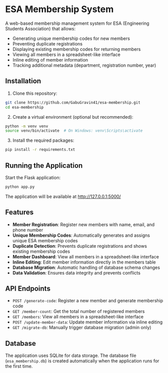 # ESA Membership System

A web-based membership management system for ESA (Engineering Students Association) that allows:
- Generating unique membership codes for new members
- Preventing duplicate registrations
- Displaying existing membership codes for returning members
- Viewing all members in a spreadsheet-like interface
- Inline editing of member information
- Tracking additional metadata (department, registration number, year)

## Installation

1. Clone this repository:
```bash
git clone https://github.com/GabuGravin41/esa-membership.git
cd esa-membership
```

2. Create a virtual environment (optional but recommended):
```bash
python -m venv venv
source venv/bin/activate  # On Windows: venv\Scripts\activate
```

3. Install the required packages:
```bash
pip install -r requirements.txt
```

## Running the Application

Start the Flask application:
```bash
python app.py
```

The application will be available at http://127.0.0.1:5000/

## Features

- **Member Registration**: Register new members with name, email, and phone number
- **Unique Membership Codes**: Automatically generates and assigns unique ESA membership codes
- **Duplicate Detection**: Prevents duplicate registrations and shows existing membership codes
- **Member Dashboard**: View all members in a spreadsheet-like interface
- **Inline Editing**: Edit member information directly in the members table
- **Database Migration**: Automatic handling of database schema changes
- **Data Validation**: Ensures data integrity and prevents conflicts

## API Endpoints

- `POST /generate-code`: Register a new member and generate membership code
- `GET /member-count`: Get the total number of registered members
- `GET /members`: View all members in a spreadsheet-like interface
- `POST /update-member-data`: Update member information via inline editing
- `GET /migrate-db`: Manually trigger database migration (admin only)

## Database

The application uses SQLite for data storage. The database file (`esa_membership.db`) is created automatically when the application runs for the first time.
